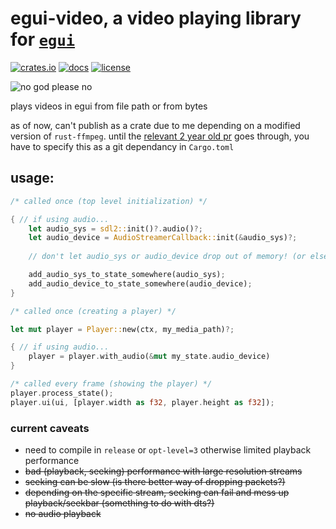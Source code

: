 # egui-video, a video playing library for [`egui`](https://github.com/emilk/egui)
[![crates.io](https://img.shields.io/crates/v/egui-video)](https://crates.io/crates/egui-video/0.1.0)
[![docs](https://docs.rs/egui-video/badge.svg)](https://docs.rs/egui-modal/0.1.0/egui_video/)
[![license](https://img.shields.io/badge/license-MIT-blue.svg)](https://github.com/n00kii/egui-video/blob/main/README.md)

![no god please no](media/no_god.gif)

plays videos in egui from file path or from bytes

as of now, can't publish as a crate due to me depending on a modified version of `rust-ffmpeg`. until the [relevant 2 year old pr](https://github.com/zmwangx/rust-ffmpeg/pull/85) goes through, you have to specify this as a git dependancy in `Cargo.toml`

## usage:
```rust
/* called once (top level initialization) */

{ // if using audio...
    let audio_sys = sdl2::init()?.audio()?;
    let audio_device = AudioStreamerCallback::init(&audio_sys)?;
    
    // don't let audio_sys or audio_device drop out of memory! (or else you lose audio)

    add_audio_sys_to_state_somewhere(audio_sys);
    add_audio_device_to_state_somewhere(audio_device);
}
```
```rust
/* called once (creating a player) */

let mut player = Player::new(ctx, my_media_path)?;

{ // if using audio...
    player = player.with_audio(&mut my_state.audio_device)
}
```
```rust
/* called every frame (showing the player) */
player.process_state();
player.ui(ui, [player.width as f32, player.height as f32]);
```
### current caveats
 - need to compile in `release` or `opt-level=3` otherwise limited playback performance
 - ~~bad (playback, seeking) performance with large resolution streams~~
 - ~~seeking can be slow (is there better way of dropping packets?)~~
 - ~~depending on the specific stream, seeking can fail and mess up playback/seekbar (something to do with dts?)~~
 - ~~no audio playback~~
